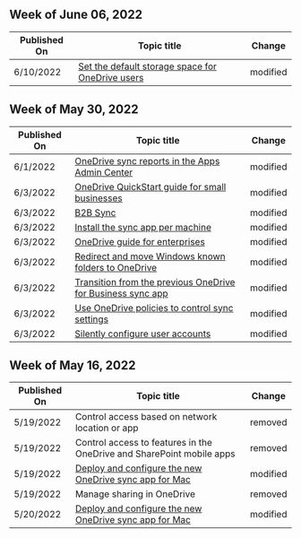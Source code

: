 <!-- This file is generated automatically each week. Changes made to this file will be overwritten.-->



## Week of June 06, 2022


| Published On |Topic title | Change |
|------|------------|--------|
| 6/10/2022 | [Set the default storage space for OneDrive users](/OneDrive/set-default-storage-space) | modified |


## Week of May 30, 2022


| Published On |Topic title | Change |
|------|------------|--------|
| 6/1/2022 | [OneDrive sync reports in the Apps Admin Center](/OneDrive/sync-health) | modified |
| 6/3/2022 | [OneDrive QuickStart guide for small businesses](/OneDrive/one-drive-quickstart-small-business) | modified |
| 6/3/2022 | [B2B Sync](/OneDrive/b2b-sync) | modified |
| 6/3/2022 | [Install the sync app per machine](/OneDrive/per-machine-installation) | modified |
| 6/3/2022 | [OneDrive guide for enterprises](/OneDrive/plan-onedrive-enterprise) | modified |
| 6/3/2022 | [Redirect and move Windows known folders to OneDrive](/OneDrive/redirect-known-folders) | modified |
| 6/3/2022 | [Transition from the previous OneDrive for Business sync app](/OneDrive/transition-from-previous-sync-client) | modified |
| 6/3/2022 | [Use OneDrive policies to control sync settings](/OneDrive/use-group-policy) | modified |
| 6/3/2022 | [Silently configure user accounts](/OneDrive/use-silent-account-configuration) | modified |


## Week of May 16, 2022


| Published On |Topic title | Change |
|------|------------|--------|
| 5/19/2022 | Control access based on network location or app | removed |
| 5/19/2022 | Control access to features in the OneDrive and SharePoint mobile apps | removed |
| 5/19/2022 | [Deploy and configure the new OneDrive sync app for Mac](/OneDrive/deploy-and-configure-on-macos) | modified |
| 5/19/2022 | Manage sharing in OneDrive | removed |
| 5/20/2022 | [Deploy and configure the new OneDrive sync app for Mac](/OneDrive/deploy-and-configure-on-macos) | modified |
